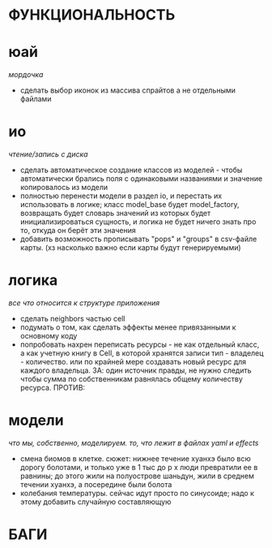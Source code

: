 # ФУНКЦИОНАЛЬНОСТЬ

# юай
_мордочка_

- сделать выбор иконок из массива спрайтов а не отдельными файлами

# ио
_чтение/запись с диска_

- сделать автоматическое создание классов из моделей - чтобы автоматически брались поля
с одинаковыми названиями и значение копировалось из модели
- полностью перенести модели в раздел io, и перестать их использовать в логике; класс
model_base будет model_factory, возвращать будет словарь значений из которых будет инициализироваться 
сущность, и логика не будет ничего знать про то, откуда он берёт эти значения
- добавить возможность прописывать "pops" и "groups" в csv-файле карты.
(хз насколько важно если карты будут генерируемыми)

# логика
_все что относится к структуре приложения_

- сделать neighbors частью cell
- подумать о том, как сделать эффекты менее привязанными к основному коду
- попробовать нахрен переписать ресурсы - не как отдельный класс, а как 
учетную книгу в Cell, в которой хранятся записи тип - владелец - количество. или 
по крайней мере создавать новый ресурс для каждого владельца. ЗА: один источник правды,
не нужно следить чтобы сумма по собственникам равнялась общему количеству ресурса. ПРОТИВ:


# модели
_что мы, собственно, моделируем. то, что лежит в файлах yaml и effects_

- смена биомов в клетке. сюжет: нижнее течение хуанхэ было всю дорогу 
болотами, и только уже в 1 тыс до р х люди превратили ее в равнины; до
этого жили на полуострове шаньдун, жили в среднем течении хуанхэ, а посередине 
были болота
- колебания температуры. сейчас идут просто по синусоиде; надо к этому добавить
случайную составляющую

# БАГИ


